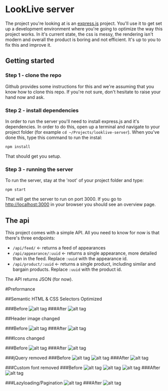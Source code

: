 # LookLive server

The project you're looking at is an [express.js](http://expressjs.com) project. You'll use it to get set up a development environment where you're
going to optimize the way this project works. In it's current state, the css is messy, the rendering isn't modern and
overall the product is boring and not efficient. It's up to you to fix this and improve it.

## Getting started

### Step 1 - clone the repo
Github provides some instructions for this and we're assuming that you know how to clone this repo. If you're not sure,
don't hesitate to raise your hand now and ask.

### Step 2 - install dependencies
In order to run the server you'll need to install express.js and it's dependencies. In order to do this, open up a 
terminal and navigate to your project folder (for example `cd ~/Projects/looklive-server`). When you've done this, type
this command to run the instal:

```
npm install
```

That should get you setup.

### Step 3 - running the server
To run the server, stay at the 'root' of your project folder and type:

```
npm start
```

That will get the server to run on port 3000. If you go to [http://localhost:3000](http://localhost:3000) in your browser
you should see an overview page.

## The api

This project comes with a simple API. All you need to know for now is that there's three endpoints:

* `/api/feed/` <- returns a feed of appearances
* `/api/appearance/:uuid` <- returns a single appearance, more detailed than in the feed. Replace `:uuid` with the 
appearance id.
* `/api/product/:uuid` <- returns a single product, including similar and bargain products. Replace `:uuid` with the 
product id.

The API returns JSON (for now).

#Preformance

##Semantic HTML & CSS Selectors Optimized

###Before
![alt tag](/screenshots/html_before.png)
###After
![alt tag](/screenshots/html_after.png)

##Header image changed

###Before
![alt tag](/screenshots/header_before.png)
###After
![alt tag](/screenshots/header_after.png)

###Icons changed

###Before
![alt tag](/screenshots/images_before.png)
###After
![alt tag](/screenshots/images_after.png)

###jQuery removed
###Before
![alt tag](/screenshots/jquery_before.png)
![alt tag](/screenshots/jquery_before_1.png)
###After
![alt tag](/screenshots/jquery_after.png)

###Custom font removed
###Before
![alt tag](/screenshots/font_before_1.png)
![alt tag](/screenshots/font_before_2.png)
![alt tag](/screenshots/font_before_3.png)
###After
![alt tag](/screenshots/font_after_1.png)

###Lazyloading/Pagination
![alt tag](/screenshots/content_before.png)
###After
![alt tag](/screenshots/content_after.png)
